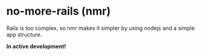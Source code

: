 # no-more-rails (nmr)
Rails is too complex, so nmr makes it simpler by using nodejs and a simple app structure.

<b>In active development!</b>
